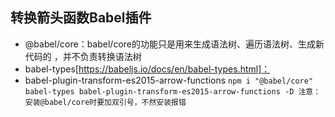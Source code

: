## 转换箭头函数Babel插件
  
  - @babel/core：babel/core的功能只是用来生成语法树、遍历语法树、生成新代码的 ，并不负责转换语法树
  - babel-types[https://babeljs.io/docs/en/babel-types.html]：
  - babel-plugin-transform-es2015-arrow-functions
  `
  npm i "@babel/core" babel-types babel-plugin-transform-es2015-arrow-functions -D
  注意：安装@babel/core时要加双引号，不然安装报错
  `